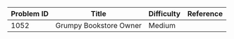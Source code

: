 | Problem ID | Title | Difficulty | Reference
| --- | --- | --- | ---
| 1052 | Grumpy Bookstore Owner | Medium | 
